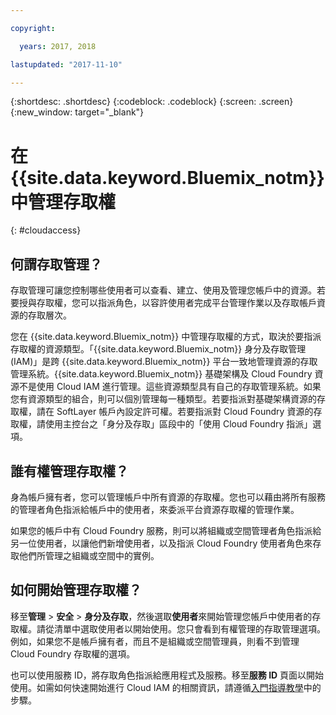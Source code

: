 ```yaml
---

copyright:

  years: 2017, 2018

lastupdated: "2017-11-10"

---
```


{:shortdesc: .shortdesc}
{:codeblock: .codeblock}
{:screen: .screen}
{:new_window: target="_blank"}

# 在 {{site.data.keyword.Bluemix_notm}} 中管理存取權
{: #cloudaccess}

## 何謂存取管理？

存取管理可讓您控制哪些使用者可以查看、建立、使用及管理您帳戶中的資源。若要授與存取權，您可以指派角色，以容許使用者完成平台管理作業以及存取帳戶資源的存取層次。

您在 {{site.data.keyword.Bluemix_notm}} 中管理存取權的方式，取決於要指派存取權的資源類型。「{{site.data.keyword.Bluemix_notm}} 身分及存取管理 (IAM)」是跨 {{site.data.keyword.Bluemix_notm}} 平台一致地管理資源的存取管理系統。{{site.data.keyword.Bluemix_notm}} 基礎架構及 Cloud Foundry 資源不是使用 Cloud IAM 進行管理。這些資源類型具有自己的存取管理系統。如果您有資源類型的組合，則可以個別管理每一種類型。若要指派對基礎架構資源的存取權，請在 SoftLayer 帳戶內設定許可權。若要指派對 Cloud Foundry 資源的存取權，請使用主控台之「身分及存取」區段中的「使用 Cloud Foundry 指派」選項。

## 誰有權管理存取權？

身為帳戶擁有者，您可以管理帳戶中所有資源的存取權。您也可以藉由將所有服務的管理者角色指派給帳戶中的使用者，來委派平台資源存取權的管理作業。

如果您的帳戶中有 Cloud Foundry 服務，則可以將組織或空間管理者角色指派給另一位使用者，以讓他們新增使用者，以及指派 Cloud Foundry 使用者角色來存取他們所管理之組織或空間中的實例。


## 如何開始管理存取權？

移至**管理** &gt; **安全** &gt; **身分及存取**，然後選取**使用者**來開始管理您帳戶中使用者的存取權。請從清單中選取使用者以開始使用。您只會看到有權管理的存取管理選項。例如，如果您不是帳戶擁有者，而且不是組織或空間管理員，則看不到管理 Cloud Foundry 存取權的選項。

也可以使用服務 ID，將存取角色指派給應用程式及服務。移至**服務 ID** 頁面以開始使用。如需如何快速開始進行 Cloud IAM 的相關資訊，請遵循[入門指導教學](/docs/iam/quickstart.html#getstarted)中的步驟。
